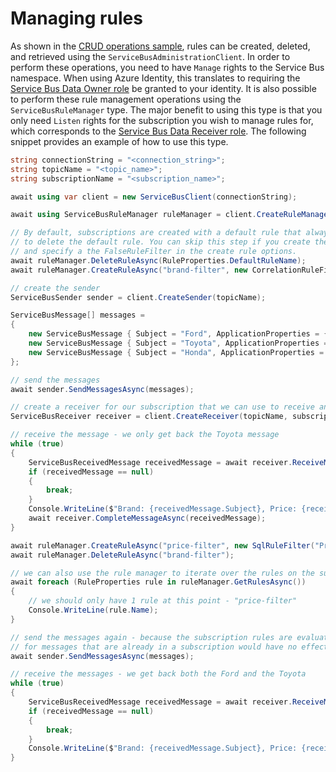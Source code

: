 # Managing rules

As shown in the [CRUD operations sample](https://github.com/Azure/azure-sdk-for-net/blob/main/sdk/servicebus/Azure.Messaging.ServiceBus/samples/Sample07_CrudOperations.md), rules can be created, deleted, and retrieved using the `ServiceBusAdministrationClient`. In order to perform these operations, you need to have `Manage` rights to the Service Bus namespace. When using Azure Identity, this translates to requiring the [Service Bus Data Owner role](https://docs.microsoft.com/azure/role-based-access-control/built-in-roles#azure-service-bus-data-owner) be granted to your identity. It is also possible to perform these rule management operations using the `ServiceBusRuleManager` type. The major benefit to using this type is that you only need `Listen` rights for the subscription you wish to manage rules for, which corresponds to the [Service Bus Data Receiver role](https://docs.microsoft.com/azure/role-based-access-control/built-in-roles#azure-service-bus-data-receiver). The following snippet provides an example of how to use this type.

```C# Snippet:ServiceBusManageRules
string connectionString = "<connection_string>";
string topicName = "<topic_name>";
string subscriptionName = "<subscription_name>";

await using var client = new ServiceBusClient(connectionString);

await using ServiceBusRuleManager ruleManager = client.CreateRuleManager(topicName, subscriptionName);

// By default, subscriptions are created with a default rule that always evaluates to True. In order to filter, we need
// to delete the default rule. You can skip this step if you create the subscription with the ServiceBusAdministrationClient,
// and specify a the FalseRuleFilter in the create rule options.
await ruleManager.DeleteRuleAsync(RuleProperties.DefaultRuleName);
await ruleManager.CreateRuleAsync("brand-filter", new CorrelationRuleFilter { Subject = "Toyota" });

// create the sender
ServiceBusSender sender = client.CreateSender(topicName);

ServiceBusMessage[] messages =
{
    new ServiceBusMessage { Subject = "Ford", ApplicationProperties = { { "Price", 25000 } } },
    new ServiceBusMessage { Subject = "Toyota", ApplicationProperties = { { "Price", 28000 } } },
    new ServiceBusMessage { Subject = "Honda", ApplicationProperties = { { "Price", 35000 } } }
};

// send the messages
await sender.SendMessagesAsync(messages);

// create a receiver for our subscription that we can use to receive and settle the message
ServiceBusReceiver receiver = client.CreateReceiver(topicName, subscriptionName);

// receive the message - we only get back the Toyota message
while (true)
{
    ServiceBusReceivedMessage receivedMessage = await receiver.ReceiveMessageAsync(TimeSpan.FromSeconds(5));
    if (receivedMessage == null)
    {
        break;
    }
    Console.WriteLine($"Brand: {receivedMessage.Subject}, Price: {receivedMessage.ApplicationProperties["Price"]}");
    await receiver.CompleteMessageAsync(receivedMessage);
}

await ruleManager.CreateRuleAsync("price-filter", new SqlRuleFilter("Price < 30000"));
await ruleManager.DeleteRuleAsync("brand-filter");

// we can also use the rule manager to iterate over the rules on the subscription.
await foreach (RuleProperties rule in ruleManager.GetRulesAsync())
{
    // we should only have 1 rule at this point - "price-filter"
    Console.WriteLine(rule.Name);
}

// send the messages again - because the subscription rules are evaluated when the messages are first enqueued, adding rules
// for messages that are already in a subscription would have no effect.
await sender.SendMessagesAsync(messages);

// receive the messages - we get back both the Ford and the Toyota
while (true)
{
    ServiceBusReceivedMessage receivedMessage = await receiver.ReceiveMessageAsync(TimeSpan.FromSeconds(5));
    if (receivedMessage == null)
    {
        break;
    }
    Console.WriteLine($"Brand: {receivedMessage.Subject}, Price: {receivedMessage.ApplicationProperties["Price"]}");
}
```